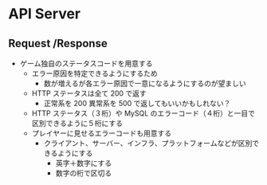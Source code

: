 # API Server

## Request /Response
- ゲーム独自のステータスコードを用意する
  - エラー原因を特定できるようにするため
    - 数が増えるが各エラー原因で一意になるようにするのが望ましい
  - HTTP ステータスは全て 200 で返す
    - 正常系を 200 異常系を 500 で返してもいいかもしれない？
  - HTTP ステータス（３桁）や MySQL のエラーコード（４桁）と一目で区別できるように５桁にする
  - プレイヤーに見せるエラーコードも用意する
    - クライアント、サーバー、インフラ、プラットフォームなどが区別できるようにする
      - 英字＋数字にする
      - 数字の桁で区切る
